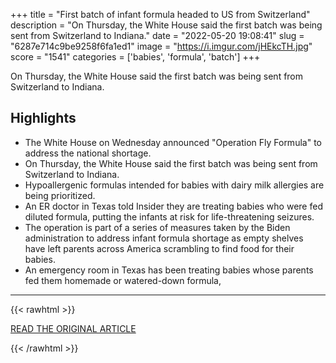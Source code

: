 +++
title = "First batch of infant formula headed to US from Switzerland"
description = "On Thursday, the White House said the first batch was being sent from Switzerland to Indiana."
date = "2022-05-20 19:08:41"
slug = "6287e714c9be9258f6fa1ed1"
image = "https://i.imgur.com/jHEkcTH.jpg"
score = "1541"
categories = ['babies', 'formula', 'batch']
+++

On Thursday, the White House said the first batch was being sent from Switzerland to Indiana.

## Highlights

- The White House on Wednesday announced "Operation Fly Formula" to address the national shortage.
- On Thursday, the White House said the first batch was being sent from Switzerland to Indiana.
- Hypoallergenic formulas intended for babies with dairy milk allergies are being prioritized.
- An ER doctor in Texas told Insider they are treating babies who were fed diluted formula, putting the infants at risk for life-threatening seizures.
- The operation is part of a series of measures taken by the Biden administration to address infant formula shortage as empty shelves have left parents across America scrambling to find food for their babies.
- An emergency room in Texas has been treating babies whose parents fed them homemade or watered-down formula,

---

{{< rawhtml >}}
  <p class="article-category">
    <a target="_blank" href="https://www.businessinsider.co.za/us-import-first-batch-baby-formula-from-switzerland-amid-shortage-2022-5">READ THE ORIGINAL ARTICLE</a>
  </p>
{{< /rawhtml >}}
